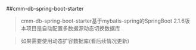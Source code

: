 ##cmm-db-spring-boot-starter
>cmm-db-spring-boot-starter基于mybatis-spring的SpringBoot 2.1.6版本项目是自动配置多数据源动态切换数据库
>

>如果需要使用动态扩容数据库(看后续情况更新)